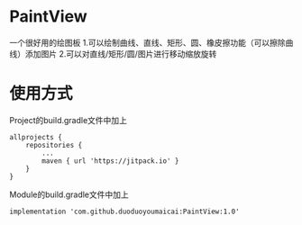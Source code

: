 # PaintView
一个很好用的绘图板
1.可以绘制曲线、直线、矩形、圆、橡皮擦功能（可以擦除曲线）添加图片
2.可以对直线/矩形/圆/图片进行移动缩放旋转

# 使用方式
Project的build.gradle文件中加上

```
allprojects {
    repositories {
        ...
        maven { url 'https://jitpack.io' }
    }
}
```
  Module的build.gradle文件中加上
  ```
  implementation 'com.github.duoduoyoumaicai:PaintView:1.0'
  ```
